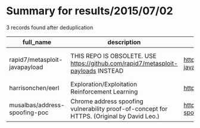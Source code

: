 
# Summary for results/2015/07/02
    
3 records found after deduplication

| full_name | description | html_url | matched_list | matched_count | pushed_at | size | stargazers_count | language | forks_count |
|-------------------------------|--------------------------------------------------------------------------------------------|--------------------------------------------------|---------------------------------------------|-----------------|---------------------------|--------|--------------------|------------|---------------|
| rapid7/metasploit-javapayload | THIS REPO IS OBSOLETE. USE https://github.com/rapid7/metasploit-payloads INSTEAD | https://github.com/rapid7/metasploit-javapayload | ['metasploit module OR metasploit payload'] | 1 | 2015-07-02 03:24:03+00:00 | 1229 | 69 | Java | 83 |
| harrisonchen/eerl | Exploration/Exploitation Reinforcement Learning | https://github.com/harrisonchen/eerl | ['exploit'] | 1 | 2015-07-02 04:13:34+00:00 | 188 | 0 | C++ | 0 |
| musalbas/address-spoofing-poc | Chrome address spoofing vulnerability proof-of-concept for HTTPS. (Original by David Leo.) | https://github.com/musalbas/address-spoofing-poc | ['vulnerability poc'] | 1 | 2015-07-02 22:22:48+00:00 | 157 | 213 | HTML | 34 |
